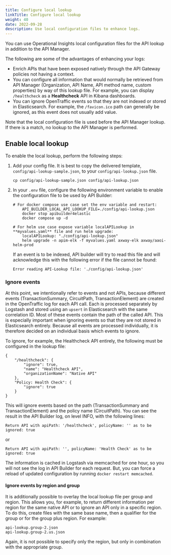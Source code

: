 ```yaml
---
title: Configure local lookup
linkTitle: Configure local lookup
weight: 40
date: 2022-09-28
description: Use local configuration files to enhance logs.
---
```


You can use Operational Insights local configuration files for the API lookup in addition to the API Manager.

The following are some of the advantages of enhancing your logs:

* Enrich APIs that have been exposed natively through the API Gateway policies not having a context.
* You can configure all information that would normally be retrieved from API Manager (Organization, API Name, API method name, custom properties) by way of this lookup file. For example, you can display `/healthcheck` as a **Healthcheck** API in Kibana dashboards.
* You can ignore OpenTraffic events so that they are not indexed or stored in Elasticsearch. For example, the `/favicon.ico` path can generally be ignored, as this event does not usually add value.

Note that the local configuration file is used before the API Manager lookup. If there is a match, no lookup to the API Manager is performed.

## Enable local lookup

To enable the local lookup, perform the following steps:

1. Add your config file. It is best to copy the delivered template, `config/api-lookup-sample.json`, to your `config/api-lookup.json` file.

    ```none
    cp config/api-lookup-sample.json config/api-lookup.json
    ```

2. In your `.env` file, configure the following environment variable to enable the configuration file to be used by API Builder:

    ```none
    # For docker compose use case set the env variable and restart:
        API_BUILDER_LOCAL_API_LOOKUP_FILE=./config/api-lookup.json
        docker stop apibuilder4elastic
        docker compose up -d
    ```

    ```none
    # For helm use case expose variable localAPILookup in **myvalues.yaml** file and run helm upgrade:
        localAPILookup: "./config/api-lookup.json"
        helm upgrade -n apim-elk -f myvalues.yaml axway-elk axway/aaoi-helm-prod
    ```

    If an event is to be indexed, API builder will try to read this file and will acknowledge this with the following error if the file cannot be found:

    ```none
    Error reading API-Lookup file: './config/api-lookup.json'
    ```

### Ignore events

At this point, we intentionally refer to events and not APIs, because different events (TransactionSummary, CircuitPath, TransactionElement) are created in the OpenTraffic log for each API call. Each is processed separately by Logstash and stored using an `upsert` in Elasticsearch with the same correlation ID. Most of these events contain the path of the called API. This is especially important when ignoring events so that they are not stored in Elasticsearch entirely. Because all events are processed individually, it is therefore decided on an individual basis which events to ignore.

To ignore, for example, the Healthcheck API entirely, the following must be configured in the lookup file:

```none
{
    "/healthcheck": {
        "ignore": true,
        "name": "Healthcheck API",
        "organizationName": "Native API"
    },
    "Policy: Health Check": {
        "ignore": true
    }
}
```

This will ignore events based on the path (TransactionSummary and TransactionElement) and the policy name (CircuitPath). You can see the result in the API Builder log, on level INFO, with the following lines:

```log
Return API with apiPath: '/healthcheck', policyName: '' as to be ignored: true
```

or

```log
Return API with apiPath: '', policyName: 'Health Check' as to be ignored: true
```

The information is cached in Logstash via memcached for one hour, so you will not see the log in API Builder for each request. But, you can force a reload of updated configuration by running `docker restart memcached`.

#### Ignore events by region and group

It is additionally possible to overlay the local lookup file per group and region. This allows you, for example, to return different information per region for the same native API or to ignore an API only in a specific region. To do this, create files with the same base name, then a qualifier for the group or for the group plus region. For example:

```
api-lookup.group-2.json
api-lookup.group-2.us.json
```

Again, it is not possible to specify only the region, but only in combination with the appropriate group.
